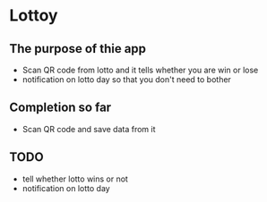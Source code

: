 #  Lottoy

## The purpose of thie app
- Scan QR code from lotto and it tells whether you are win or lose
- notification on lotto day so that you don't need to bother 


## Completion so far 
- Scan QR code and save data from it

## TODO 
- tell whether lotto wins or not
- notification on lotto day 
